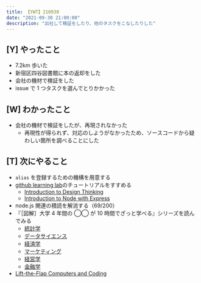 ```yaml
---
title: 【YWT】210930
date: "2021-09-30 21:00:00"
description: "出社して検証をしたり、他のタスクをこなしたりした"
---
```


## [Y] やったこと

- 7.2km 歩いた
- 新宿区四谷図書館に本の返却をした
- 会社の機材で検証をした
- issue で 1 つタスクを選んでとりかかった

## [W] わかったこと

- 会社の機材で検証をしたが、再現されなかった
  - 再現性が得られず、対応のしようがなかったため、ソースコードから疑わしい箇所を調べることにした

## [T] 次にやること

- `alias` を登録するための機構を用意する
- [github learning lab](https://lab.github.com/githubtraining)のチュートリアルをすすめる
  - [Introduction to Design Thinking](https://lab.github.com/githubtraining/introduction-to-design-thinking)
  - [Introduction to Node with Express](https://lab.github.com/everydeveloper/introduction-to-node-with-express)
- node.js 関連の積読を解消する（69/200）
- 『［図解］大学 4 年間の ◯◯ が 10 時間でざっと学べる』シリーズを読んでみる
  - [統計学](https://www.amazon.co.jp/dp/B07PXB4NN9)
  - [データサイエンス](https://www.amazon.co.jp/dp/B07XNW3TQM)
  - [経済学](https://www.amazon.co.jp/dp/B01KNLFHH6)
  - [マーケティング](https://www.amazon.co.jp/dp/B07BNC2SV3)
  - [経営学](https://www.amazon.co.jp/dp/B071SKDF3L)
  - [金融学](https://www.amazon.co.jp/dp/B07BB6Z7FW)
- [Lift-the-Flap Computers and Coding](https://www.amazon.co.jp/dp/1409591514)

<!-- https://twitter.com/camomile_cafe/status/1443560883074965506?s=20 -->
